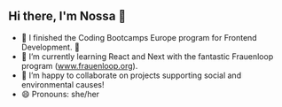 ## Hi there, I'm Nossa 👋

<!--
**nossaschaefer/nossaschaefer** is a ✨ _special_ ✨ repository because its `README.md` (this file) appears on your GitHub profile.

Here are some ideas to get you started:

- 🔭 I’m currently working on ...
- 🌱 I’m currently learning  ....
- 👯 I’m looking to collaborate on ...
- 🤔 I’m looking for help with ...
- 💬 Ask me about ...
- 📫 How to reach me: ...
- 😄 Pronouns: she/her
- ⚡ Fun fact: ...
-->
- 🔭 I finished the Coding Bootcamps Europe program for Frontend Development. :partying_face:
- 🌱 I’m currently learning React and Next with the fantastic Frauenloop program (www.frauenloop.org).
- 👯 I’m happy to collaborate on projects supporting social and environmental causes!
- 😄 Pronouns: she/her
